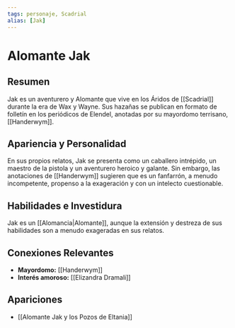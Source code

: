 ```yaml
---
tags: personaje, Scadrial
alias: [Jak]
---
```


# Alomante Jak

## Resumen
Jak es un aventurero y Alomante que vive en los Áridos de [[Scadrial]] durante la era de Wax y Wayne. Sus hazañas se publican en formato de folletín en los periódicos de Elendel, anotadas por su mayordomo terrisano, [[Handerwym]].

## Apariencia y Personalidad
En sus propios relatos, Jak se presenta como un caballero intrépido, un maestro de la pistola y un aventurero heroico y galante. Sin embargo, las anotaciones de [[Handerwym]] sugieren que es un fanfarrón, a menudo incompetente, propenso a la exageración y con un intelecto cuestionable.

## Habilidades e Investidura
Jak es un [[Alomancia|Alomante]], aunque la extensión y destreza de sus habilidades son a menudo exageradas en sus relatos.

## Conexiones Relevantes
* **Mayordomo:** [[Handerwym]]
* **Interés amoroso:** [[Elizandra Dramali]]

## Apariciones
* [[Alomante Jak y los Pozos de Eltania]]
